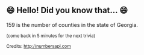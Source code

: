 ## :smile: Hello! Did you know that... :smile:
159 is the number of counties in the state of Georgia.

<sup>(come back in 5 minutes for the next trivia)</sup>


<sup>Credits: http://numbersapi.com</sup>
